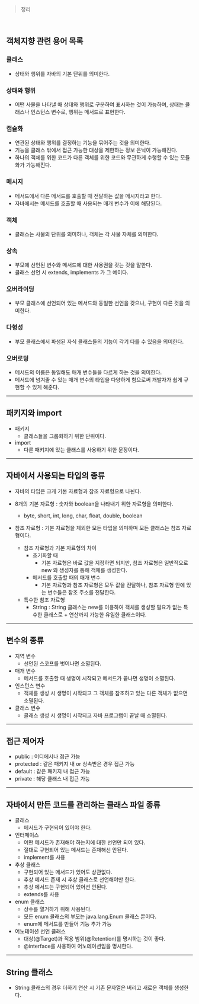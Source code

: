 > 정리

<br>

## 객체지향 관련 용어 목록

### 클래스

- 상태와 행위를 자바의 기본 단위를 의미한다.

### 상태와 행위

- 어떤 사물을 나타낼 때 상태와 행위로 구분하여 표시하는 것이 가능하며, 상태는 클래스나 인스턴스 변수로, 행위는 메서드로 표현한다.

### 캡슐화

- 연관된 상태와 행위를 결정하는 기능을 묶어주는 것을 의미한다.
- 기능을 클래스 밖에서 접근 가능한 대상을 제한하는 정보 은닉이 가능해진다.
- 하나의 객체를 위한 코드가 다른 객체를 위한 코드와 무관하게 수행할 수 있는 모듈화가 가능해진다.

### 메시지

- 메서드에서 다른 메서드를 호출할 때 전달하는 값을 메시지라고 한다.
- 자바에서는 메서드를 호출할 때 사용되는 매개 변수가 이에 해당된다.

### 객체

- 클래스는 사물의 단위를 의미하나, 객체는 각 사물 자체를 의미한다.

### 상속

- 부모에 선언된 변수와 메서드에 대한 사용권을 갖는 것을 말한다.
- 클래스 선언 시 extends, implements 가 그 예이다.

### 오버라이딩

- 부모 클래스에 선언되어 있는 메서드와 동일한 선언을 갖으나, 구현이 다른 것을 의미한다.

### 다형성

- 부모 클래스에서 파생된 자식 클래스들의 기능이 각기 다를 수 있음을 의미한다.

### 오버로딩

- 메서드의 이름은 동일해도 매개 변수들을 다르게 하는 것을 의미한다.
- 메서드에 넘겨줄 수 있는 매개 변수의 타입을 다양하게 함으로써 개발자가 쉽게 구현할 수 있게 해준다.

---

## 패키지와 import

- 패키지
    - 클래스들을 그룹화하기 위한 단위이다.
- import
    - 다른 패키지에 있는 클래스를 사용하기 위한 문장이다.

---

## 자바에서 사용되는 타입의 종류

- 자바의 타입은 크게 기본 자료형과 참조 자료형으로 나뉜다.

- 8개의 기본 자료형 : 숫자와 boolean을 나타내기 위한 자료형을 의미한다.
    - byte, short, int, long, char, float, double, boolean
- 참조 자료형 : 기본 자료형을 제외한 모든 타입을 의미하며 모든 클래스는 참조 자료형이다.
    - 참조 자료형과 기본 자료형의 차이
        - 초기화할 때
            - 기본 자료형은 바로 값을 지정하면 되지만, 참조 자료형은 일반적으로 new 와 생성자를 통해 객체를 생성한다.
        - 메서드를 호출할 때의 매개 변수
            - 기본 자료형과 참조 자료형은 모두 값을 전달하나, 참조 자료형 안에 있는 변수들은 참조 주소를 전달한다.
    - 특수한 참조 자료형
        - String : String 클래스는 new를 이용하여 객체를 생성할 필요가 없는 특수한 클래스로 + 연산까지 가능한 유일한 클래스이다.

---

## 변수의 종류

- 지역 변수
    - 선언된 스코프를 벗어나면 소멸된다.
- 매개 변수
    - 메서드를 호출할 때 생명이 시작되고 메서드가 끝나면 생명이 소멸된다.
- 인스턴스 변수
    - 객체를 생성 시 생명이 시작되고 그 객체를 참조하고 있는 다른 객체가 없으면 소멸된다.
- 클래스 변수
    - 클래스 생성 시 생명이 시작되고 자바 프로그램이 끝날 때 소멸된다.

---

## 접근 제어자

- public : 어디에서나 접근 가능
- protected : 같은 패키지 내 or 상속받은 경우 접근 가능
- default : 같은 패키지 내 접근 가능
- private : 해당 클래스 내 접근 가능

---

## 자바에서 만든 코드를 관리하는 클래스 파일 종류

- 클래스
    - 메서드가 구현되어 있어야 한다.
- 인터페이스
    - 어떤 메서드가 존재해야 하는지에 대한 선언만 되어 있다.
    - 절대로 구현되어 있는 메서드는 존재해선 안된다.
    - implement를 사용
- 추상 클래스
    - 구현되어 있는 메서드가 있어도 상관없다.
    - 추상 메서드 존재 시 추상 클래스로 선언해야만 한다.
    - 추상 메서드는 구현되어 있어선 안된다.
    - extends를 사용
- enum 클래스
    - 상수를 열거하기 위해 사용된다.
    - 모든 enum 클래스의 부모는 java.lang.Enum 클래스 뿐이다.
    - enum에 메서드를 만들어 기능 추가 가능
- 어노테이션 선언 클래스
    - 대상(@Target)과 적용 범위(@Retention)를 명시하는 것이 좋다.
    - @interface를 사용하여 어노테이션임을 명시한다.

---

## String 클래스

- String 클래스의 경우 더하기 연산 시 기존 문자열은 버리고 새로운 객체를 생성한다.
